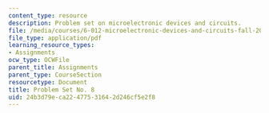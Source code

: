 ```yaml
---
content_type: resource
description: Problem set on microelectronic devices and circuits.
file: /media/courses/6-012-microelectronic-devices-and-circuits-fall-2009/24b3d79eca22477531642d246cf5e2f8_MIT6_012F09_assn08.pdf
file_type: application/pdf
learning_resource_types:
- Assignments
ocw_type: OCWFile
parent_title: Assignments
parent_type: CourseSection
resourcetype: Document
title: Problem Set No. 8
uid: 24b3d79e-ca22-4775-3164-2d246cf5e2f8
---
```

